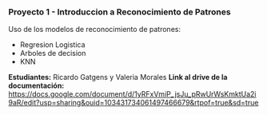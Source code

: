 ### Proyecto 1 - Introduccion a Reconocimiento de Patrones

Uso de los modelos de reconocimiento de patrones:
- Regresion Logistica
- Arboles de decision
- KNN

**Estudiantes:** Ricardo Gatgens y Valeria Morales 
**Link al drive de la documentación:** https://docs.google.com/document/d/1yRFxVmiP_jsJu_pRwUrWsKmktUa2i9aR/edit?usp=sharing&ouid=103431734061497466679&rtpof=true&sd=true
